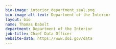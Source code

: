```yaml
---
bio-image: interior_department_seal.png
bio-image-alt-text: Department of the Interior
layout: bio
name: Thomas Dabolt
department: Department of the Interior
job-title: Chief Data Officer
website-data: https://www.doi.gov/data
---
```

